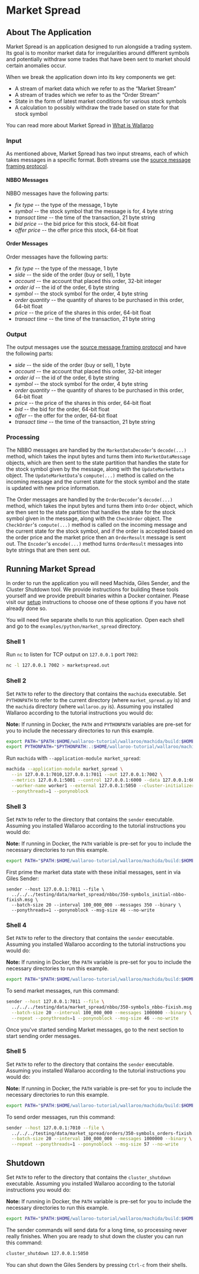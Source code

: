 # Market Spread

## About The Application

Market Spread is an application designed to run alongside a trading system. Its goal is to monitor market data for irregularities around different symbols and potentially withdraw some trades that have been sent to market should certain anomalies occur.

When we break the application down into its key components we get:

- A stream of market data which we refer to as the “Market Stream”
- A stream of trades which we refer to as the “Order Stream”
- State in the form of latest market conditions for various stock symbols
- A calculation to possibly withdraw the trade based on state for that stock symbol

You can read more about Market Spread in [What is Wallaroo](/book/what-is-wallaroo.md)

### Input

As mentioned above, Market Spread has two input streams, each of which takes messages in a specific format. Both streams use the [source message framing protocol](/book/core-concepts/decoders-and-encoders.md#framed-message-protocols#source-message-framing-protocol).

#### NBBO Messages

NBBO messages have the following parts:
* *fix type* -- the type of the message, 1 byte
* *symbol* -- the stock symbol that the message is for, 4 byte string
* *transact time* -- the time of the transaction, 21 byte string
* *bid price* -- the bid price for this stock, 64-bit float
* *offer price* -- the offer price this stock, 64-bit float

#### Order Messages

Order messages have the following parts:
* *fix type* -- the type of the message, 1 byte
* *side* -- the side of the order (buy or sell), 1 byte
* *account* -- the account that placed this order, 32-bit integer
* *order id* -- the id of the order, 6 byte string
* *symbol* -- the stock symbol for the order, 4 byte string
* *order quantity* -- the quantity of shares to be purchased in this order, 64-bit float
* *price* -- the price of the shares in this order, 64-bit float
* *transact time* -- the time of the transaction, 21 byte string

### Output

The output messages use the [source message framing protocol](/book/core-concepts/decoders-and-encoders.md#framed-message-protocols#source-message-framing-protocol) and have the following parts:
* *side* -- the side of the order (buy or sell), 1 byte
* *account* -- the account that placed this order, 32-bit integer
* *order id* -- the id of the order, 6 byte string
* *symbol* -- the stock symbol for the order, 4 byte string
* *order quantity* -- the quantity of shares to be purchased in this order, 64-bit float
* *price* -- the price of the shares in this order, 64-bit float
* *bid* -- the bid for the order, 64-bit float
* *offer* -- the offer for the order, 64-bit float
* *transact time* -- the time of the transaction, 21 byte string

### Processing

The NBBO messages are handled by the `MarketDataDecoder`'s `decode(...)` method, which takes the input bytes and turns them into `MarketDataMessage` objects, which are then sent to the state partition that handles the state for the stock symbol given by the message, along with the `UpdateMarketData` object. The `UpdateMarketData`'s `compute(...)` method is called on the incoming message and the current state for the stock symbol and the state is updated with new price information.

The Order messages are handled by the `OrderDecoder`'s `decode(...)` method, which takes the input bytes and turns them into `Order` object, which are then sent to the state partition that handles the state for the stock symbol given in the message, along with the `CheckOrder` object. The `CheckOrder`'s `compute(...)` method is called on the incoming message and the current state for the stock symbol, and if the order is accepted based on the order price and the market price then an `OrderResult` message is sent out. The `Encoder`'s `encode(...)` method turns `OrderResult` messages into byte strings that are then sent out.

## Running Market Spread

In order to run the application you will need Machida, Giles Sender, and the Cluster Shutdown tool. We provide instructions for building these tools yourself and we provide prebuilt binaries within a Docker container. Please visit our [setup](/book/getting-started/choosing-an-installation-option.md) instructions to choose one of these options if you have not already done so.

You will need five separate shells to run this application. Open each shell and go to the `examples/python/market_spread` directory.

### Shell 1

Run `nc` to listen for TCP output on `127.0.0.1` port `7002`:

```bash
nc -l 127.0.0.1 7002 > marketspread.out
```

### Shell 2

Set `PATH` to refer to the directory that contains the `machida` executable. Set `PYTHONPATH` to refer to the current directory (where `market_spread.py` is) and the `machida` directory (where `wallaroo.py` is). Assuming you installed Wallaroo according to the tutorial instructions you would do:

**Note:** If running in Docker, the `PATH` and `PYTHONPATH` variables are pre-set for you to include the necessary directories to run this example.

```bash
export PATH="$PATH:$HOME/wallaroo-tutorial/wallaroo/machida/build:$HOME/wallaroo-tutorial/wallaroo/giles/sender:$HOME/wallaroo-tutorial/wallaroo/utils/cluster_shutdown"
export PYTHONPATH="$PYTHONPATH:.:$HOME/wallaroo-tutorial/wallaroo/machida"
```

Run `machida` with `--application-module market_spread`:

```bash
machida --application-module market_spread \
  --in 127.0.0.1:7010,127.0.0.1:7011 --out 127.0.0.1:7002 \
  --metrics 127.0.0.1:5001 --control 127.0.0.1:6000 --data 127.0.0.1:6001 \
  --worker-name worker1 --external 127.0.0.1:5050 --cluster-initializer \
  --ponythreads=1 --ponynoblock
```

### Shell 3

Set `PATH` to refer to the directory that contains the `sender`  executable. Assuming you installed Wallaroo according to the tutorial instructions you would do:

**Note:** If running in Docker, the `PATH` variable is pre-set for you to include the necessary directories to run this example.

```bash
export PATH="$PATH:$HOME/wallaroo-tutorial/wallaroo/machida/build:$HOME/wallaroo-tutorial/wallaroo/giles/sender:$HOME/wallaroo-tutorial/wallaroo/utils/cluster_shutdown"
```

First prime the market data state with these initial messages, sent in via Giles Sender:

```
sender --host 127.0.0.1:7011 --file \
  ../../../testing/data/market_spread/nbbo/350-symbols_initial-nbbo-fixish.msg \
  --batch-size 20 --interval 100_000_000 --messages 350 --binary \
  --ponythreads=1 --ponynoblock --msg-size 46 --no-write
```

### Shell 4

Set `PATH` to refer to the directory that contains the `sender`  executable. Assuming you installed Wallaroo according to the tutorial instructions you would do:

**Note:** If running in Docker, the `PATH` variable is pre-set for you to include the necessary directories to run this example.

```bash
export PATH="$PATH:$HOME/wallaroo-tutorial/wallaroo/machida/build:$HOME/wallaroo-tutorial/wallaroo/giles/sender:$HOME/wallaroo-tutorial/wallaroo/utils/cluster_shutdown"
```

To send market messages, run this command:

```bash
sender --host 127.0.0.1:7011 --file \
  ../../../testing/data/market_spread/nbbo/350-symbols_nbbo-fixish.msg \
  --batch-size 20 --interval 100_000_000 --messages 1000000 --binary \
  --repeat --ponythreads=1 --ponynoblock --msg-size 46 --no-write
```

Once you've started sending Market messages, go to the next section to start sending order messages.

### Shell 5

Set `PATH` to refer to the directory that contains the `sender`  executable. Assuming you installed Wallaroo according to the tutorial instructions you would do:

**Note:** If running in Docker, the `PATH` variable is pre-set for you to include the necessary directories to run this example.

```bash
export PATH="$PATH:$HOME/wallaroo-tutorial/wallaroo/machida/build:$HOME/wallaroo-tutorial/wallaroo/giles/sender:$HOME/wallaroo-tutorial/wallaroo/utils/cluster_shutdown"
```

To send order messages, run this command:

```bash
sender --host 127.0.0.1:7010 --file \
  ../../../testing/data/market_spread/orders/350-symbols_orders-fixish.msg \
  --batch-size 20 --interval 100_000_000 --messages 1000000 --binary \
  --repeat --ponythreads=1 --ponynoblock --msg-size 57 --no-write
```

## Shutdown

Set `PATH` to refer to the directory that contains the `cluster_shutdown` executable. Assuming you installed Wallaroo  according to the tutorial instructions you would do:

**Note:** If running in Docker, the `PATH` variable is pre-set for you to include the necessary directories to run this example.

```bash
export PATH="$PATH:$HOME/wallaroo-tutorial/wallaroo/machida/build:$HOME/wallaroo-tutorial/wallaroo/giles/sender:$HOME/wallaroo-tutorial/wallaroo/utils/cluster_shutdown"
```

The sender commands will send data for a long time, so processing never really finishes. When you are ready to shut down the cluster you can run this command:

```bash
cluster_shutdown 127.0.0.1:5050
```

You can shut down the Giles Senders by pressing `Ctrl-c` from their shells.
